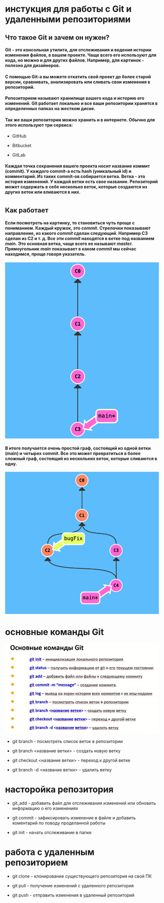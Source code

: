 # инстукция для работы с Git и удаленными репозиториями

## Что такое Git и зачем он нужен?

#### Git - это консольная утилита, для отслеживания и ведения истории изменения файлов, в вашем проекте. Чаще всего его используют для кода, но можно и для других файлов. Например, для картинок - полезно для дизайнеров.

#### С помощью Git-a вы можете откатить свой проект до более старой версии, сравнивать, анализировать или сливать свои изменения в репозиторий.

#### Репозиторием называют хранилище вашего кода и историю его изменений. Git работает локально и все ваши репозитории хранятся в определенных папках на жестком диске.

#### Так же ваши репозитории можно хранить и в интернете. Обычно для этого используют три сервиса:

- GitHub

- Bitbucket

- GitLab

#### Каждая точка сохранения вашего проекта носит название коммит (commit). У каждого commit-a есть hash (уникальный id) и комментарий. Из таких commit-ов собирается ветка. Ветка - это история изменений. У каждой ветки есть свое название. Репозиторий может содержать в себе несколько веток, которые создаются из других веток или вливаются в них.

#

## Как работает

#### Если посмотреть на картинку, то становиться чуть проще с пониманием. Каждый кружок, это _commit._ Стрелочки показывают направление, из какого _commit_ сделан следующий. Например C3 сделан из С2 и т. д. Все эти _commit_ находятся в ветке под названием _main._ Это основная ветка, чаще всего ее называют _master._ Прямоугольник _main_ показывает в каком _commit_ мы сейчас находимся, проще говоря указатель.

![первое фото](/img/1.jpg)

#### В итоге получается очень простой граф, состоящий из одной ветки (main) и четырех commit. Все это может превратиться в более сложный граф, состоящий из нескольких веток, которые сливаются в одну.

![второе фото](/img/2.jpg)

# основные команды Git

![основные команды фото](/img/main_commands.jpg)

- git branch - посмотреть список веток в репозитории

- git branch <название ветки> - создать новую ветку

- git checkout <название ветки> - переход к другой ветке

- git branch -d <название ветки> - удалить ветку

# насторойка репозитория

+ git_add - добавить файл для отслеживания изменений или обновить информацию о его изменениях 

+ git commit - зафиксировать изменение в файле и добавить коментарий по поводу проделанной работы

+ git init - начать отслеживание в папке

# работа с удаленным репозиторием 

+ git clone - клонирование существующего репозитория на свой ПК

+ git pull - получение изменений с удаленного репозитория

+ git push - отправить изменения в удаленный репозиторий